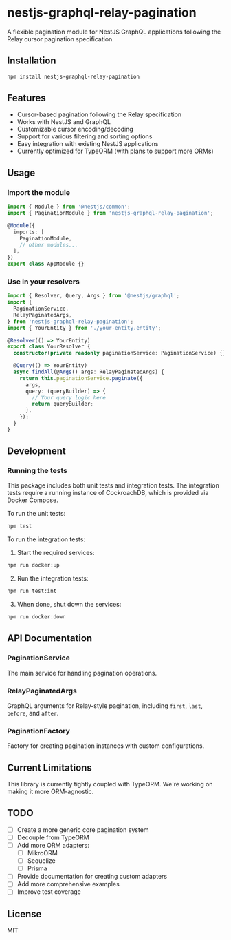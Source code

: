 # nestjs-graphql-relay-pagination

A flexible pagination module for NestJS GraphQL applications following the Relay cursor pagination specification.

## Installation

```bash
npm install nestjs-graphql-relay-pagination
```

## Features

- Cursor-based pagination following the Relay specification
- Works with NestJS and GraphQL
- Customizable cursor encoding/decoding
- Support for various filtering and sorting options
- Easy integration with existing NestJS applications
- Currently optimized for TypeORM (with plans to support more ORMs)

## Usage

### Import the module

```typescript
import { Module } from '@nestjs/common';
import { PaginationModule } from 'nestjs-graphql-relay-pagination';

@Module({
  imports: [
    PaginationModule,
    // other modules...
  ],
})
export class AppModule {}
```

### Use in your resolvers

```typescript
import { Resolver, Query, Args } from '@nestjs/graphql';
import {
  PaginationService,
  RelayPaginatedArgs,
} from 'nestjs-graphql-relay-pagination';
import { YourEntity } from './your-entity.entity';

@Resolver(() => YourEntity)
export class YourResolver {
  constructor(private readonly paginationService: PaginationService) {}

  @Query(() => YourEntity)
  async findAll(@Args() args: RelayPaginatedArgs) {
    return this.paginationService.paginate({
      args,
      query: (queryBuilder) => {
        // Your query logic here
        return queryBuilder;
      },
    });
  }
}
```

## Development

### Running the tests

This package includes both unit tests and integration tests. The integration tests require a running instance of CockroachDB, which is provided via Docker Compose.

To run the unit tests:

```bash
npm test
```

To run the integration tests:

1. Start the required services:

```bash
npm run docker:up
```

2. Run the integration tests:

```bash
npm run test:int
```

3. When done, shut down the services:

```bash
npm run docker:down
```

## API Documentation

### PaginationService

The main service for handling pagination operations.

### RelayPaginatedArgs

GraphQL arguments for Relay-style pagination, including `first`, `last`, `before`, and `after`.

### PaginationFactory

Factory for creating pagination instances with custom configurations.

## Current Limitations

This library is currently tightly coupled with TypeORM. We're working on making it more ORM-agnostic.

## TODO

- [ ] Create a more generic core pagination system
- [ ] Decouple from TypeORM
- [ ] Add more ORM adapters:
  - [ ] MikroORM
  - [ ] Sequelize
  - [ ] Prisma
- [ ] Provide documentation for creating custom adapters
- [ ] Add more comprehensive examples
- [ ] Improve test coverage

## License

MIT
